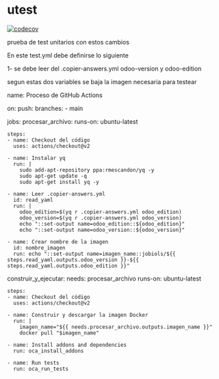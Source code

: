 # utest

[![codecov](https://codecov.io/github/jobiols/utest/graph/badge.svg?token=zZXYZTytgd)](https://codecov.io/github/jobiols/utest)

prueba de test unitarios con estos cambios

En este test.yml debe definirse lo siguiente




1- se debe leer del .copier-answers.yml odoo-version y odoo-edition

segun estas dos variables se baja la imagen necesaria para testear




name: Proceso de GitHub Actions

on:
  push:
    branches:
      - main

jobs:
  procesar_archivo:
    runs-on: ubuntu-latest

    steps:
    - name: Checkout del código
      uses: actions/checkout@v2

    - name: Instalar yq
      run: |
        sudo add-apt-repository ppa:rmescandon/yq -y
        sudo apt-get update -q
        sudo apt-get install yq -y

    - name: Leer .copier-answers.yml
      id: read_yaml
      run: |
        odoo_edition=$(yq r .copier-answers.yml odoo_edition)
        odoo_version=$(yq r .copier-answers.yml odoo_version)
        echo "::set-output name=odoo_edition::${odoo_edition}"
        echo "::set-output name=odoo_version::${odoo_version}"

    - name: Crear nombre de la imagen
      id: nombre_imagen
      run: echo "::set-output name=imagen_name::jobiols/${{ steps.read_yaml.outputs.odoo_version }}-${{ steps.read_yaml.outputs.odoo_edition }}"

  construir_y_ejecutar:
    needs: procesar_archivo
    runs-on: ubuntu-latest

    steps:
    - name: Checkout del código
      uses: actions/checkout@v2

    - name: Construir y descargar la imagen Docker
      run: |
        imagen_name="${{ needs.procesar_archivo.outputs.imagen_name }}"
        docker pull "$imagen_name"

    - name: Install addons and dependencies
      run: oca_install_addons

    - name: Run tests
      run: oca_run_tests
